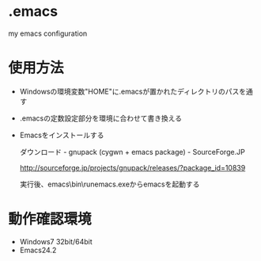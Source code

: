.emacs
======

my emacs configuration


# 使用方法
- Windowsの環境変数"HOME"に.emacsが置かれたディレクトリのパスを通す
- .emacsの定数設定部分を環境に合わせて書き換える
- Emacsをインストールする

   ダウンロード - gnupack (cygwn + emacs package) - SourceForge.JP

   http://sourceforge.jp/projects/gnupack/releases/?package_id=10839

   実行後、emacs\bin\runemacs.exeからemacsを起動する


# 動作確認環境
- Windows7 32bit/64bit
- Emacs24.2


